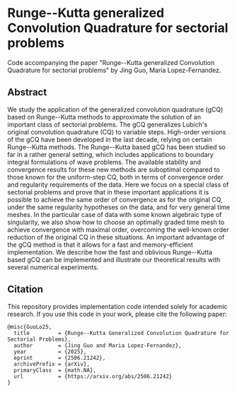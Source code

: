 # Runge--Kutta generalized Convolution Quadrature for sectorial problems

  Code accompanying the paper "Runge--Kutta generalized Convolution Quadrature for sectorial problems" by Jing Guo, Maria Lopez-Fernandez. 
## Abstract

We study the application of the generalized convolution quadrature (gCQ) based on Runge--Kutta methods to approximate the solution of an important class of sectorial problems. The gCQ  generalizes Lubich's original convolution quadrature (CQ) to variable steps. High-order versions of the gCQ  have been developed in the last decade, relying on certain Runge--Kutta methods. The Runge--Kutta based gCQ  has been studied so far in a rather general setting, which includes applications to boundary integral formulations of wave problems. The available stability and convergence results for these new methods are suboptimal compared to those known for the uniform-step CQ, both in terms of convergence order and regularity requirements of the data. Here we focus on a special class of sectorial problems and prove that in these important applications it is possible to achieve the same order of convergence as for the original CQ, under the same regularity hypotheses on the data, and for very general time meshes. In the particular case of data with some known algebraic type of singularity, we also show how to choose an optimally graded time mesh to achieve convergence with maximal order, overcoming the well-known order reduction of the original CQ in these situations. An important advantage of the gCQ  method is that it allows for a fast and memory-efficient implementation. We describe how the fast and oblivious Runge--Kutta based gCQ  can be implemented and illustrate our theoretical results with several numerical experiments.

## Citation

This repository provides implementation code intended solely for academic research. If you use this code in your work, please cite the following paper:

```
@misc{GuoLo25,
  title         = {Runge--Kutta Generalized Convolution Quadrature for Sectorial Problems},
  author        = {Jing Guo and Maria Lopez-Fernandez},
  year          = {2025},
  eprint        = {2506.21242},
  archivePrefix = {arXiv},
  primaryClass  = {math.NA},
  url           = {https://arxiv.org/abs/2506.21242}
}
```
